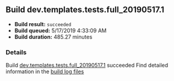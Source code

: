 ## Build dev.templates.tests.full_20190517.1
- **Build result:** `succeeded`
- **Build queued:** 5/17/2019 4:33:09 AM
- **Build duration:** 485.27 minutes
### Details
Build [dev.templates.tests.full_20190517.1](https://winappstudio.visualstudio.com/web/build.aspx?pcguid=a4ef43be-68ce-4195-a619-079b4d9834c2&builduri=vstfs%3a%2f%2f%2fBuild%2fBuild%2f27977) succeeded
Find detailed information in the [build log files](https://uwpctdiags.blob.core.windows.net/buildlogs/dev.templates.tests.full_20190517.1_logs.zip)
